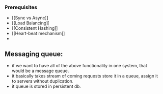 ### Prerequisites 
- [[Sync vs Async]]
- [[Load Balancing]]
- [[Consistent Hashing]]
- [[Heart-beat mechanism]]
- 

## Messaging queue:
- if we want to have all of the above functionality in one system, that would be a message queue.
- it basically takes stream of coming requests store it in a queue, assign it to servers without duplication.
- it queue is stored in persistent db.
